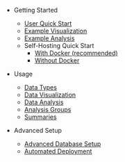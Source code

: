 <!-- docs/_sidebar.md -->


- Getting Started

  - [User Quick Start](/python-library-start.md)
  - [Example Visualization](/example-visualization.md)
  - [Example Analysis](/example-analysis.md)
  - Self-Hosting Quick Start
    - [With Docker (recommended)](/quick-start.md)
    - [Without Docker](/quick-start-no-docker.md)

- Usage

  - [Data Types](/data-types.md)
  - [Data Visualization](/data-visualization.md)
  - [Data Analysis](/data-analysis.md)
  - [Analysis Groups](/analysis-groups.md)
  - [Summaries](/summaries.md)

- Advanced Setup

  - [Advanced Database Setup](/database-advanced.md)
  - [Automated Deployment](/automated-deployment.md)

